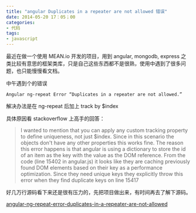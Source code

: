 ```yaml
---
title: "angular Duplicates in a repeater are not allowed 错误"
date: 2014-05-20 17：05；00
categories:
- 代码
tags:
- javascript
---
```

最近在做一个使用 MEAN.io 开发的项目，用到 angular, mongodb, express 之类比较有意思的框架类库，只是自己这些东西都不是很熟，使用中遇到了很多问题，也只能慢慢看文档。

中午遇到个的错误

```
Angular ng-repeat Error “Duplicates in a repeater are not allowed.”
```

解决办法是在 ng-repeat 后加上 track by $index

具体原因看 stackoverflow 上高手的回答：

> I wanted to mention that you can apply any custom tracking property to define uniqueness, not just $index. Since in this scenario the objects don't have any other properties this works fine. The reason this error happens is that angular is using a dictionary to store the id of an item as the key with the value as the DOM reference. From the code (line 15402 in angular.js) it looks like they are caching previously found DOM elements based on their key as a performance optimization. Since they need unique keys they explicitly throw this error when they find duplicate keys on line 15417

好几万行源码看下来还是很有压力的，先把项目做出来，有时间再去了解下源码。

[angular-ng-repeat-error-duplicates-in-a-repeater-are-not-allowed](http://stackoverflow.com/questions/16296670/angular-ng-repeat-error-duplicates-in-a-repeater-are-not-allowed)
